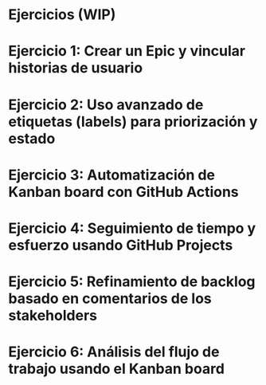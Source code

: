 # Ejercicios (WIP)

# Ejercicio 1: Crear un Epic y vincular historias de usuario

# Ejercicio 2: Uso avanzado de etiquetas (labels) para priorización y estado

# Ejercicio 3: Automatización de Kanban board con GitHub Actions

# Ejercicio 4: Seguimiento de tiempo y esfuerzo usando GitHub Projects

# Ejercicio 5: Refinamiento de backlog basado en comentarios de los stakeholders

# Ejercicio 6: Análisis del flujo de trabajo usando el Kanban board
